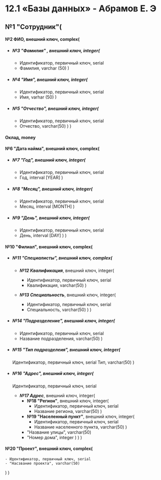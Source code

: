 # 12.1 «Базы данных» - Абрамов Е. Э


## №1 "Сотрудник"(

  #### №2 ФИО, внешний ключ, complex(

  - ##### №3 "Фамилия" , внешний ключ, integer(
    - Идентификатор, первичный ключ, serial
    - Фамилия, varchar (50)
    ) 

  - ##### №4 "Имя", внешний ключ, integer(
    - Идентификатор, первичный ключ, serial
    - Имя, varhar (50)
   )

  - ##### №5 "Отчество", внешний ключ, integer(
    - Идентификатор, первичный ключ, serial
    - Отчество, varchar(50)
    )
  )

  #### Оклад, money

  #### №6 "Дата найма", внешний ключ, complex(

  - ##### №7 "Год", внешний ключ, integer(
    -  Идентификатор, первичный ключ, serial
    -  Год, interval [YEAR]
    )

  - ##### №8 "Месяц", внешний ключ, integer(
    -  Идентификатор, первичный ключ, serial
    -  Месяц, interval [MONTH]
    )

  - ##### №9 "День", внешний ключ, integer(
    -  Идентификатор, первичный ключ, serial
    -  День, interval [DAY]
    )
  )
  
  #### №10 "Филиал", внешний ключ, complex(

  - ##### №11 "Специалисты", внешний ключ, complex(

    - ***№12 Квалификация***, внешний ключ, integer(
      - Идентификатор, первичный ключ, serial
      - Квалификация, varchar(50)
      )

    - ***№13 Специальность***, внешний ключ, integer(
      - Идентификатор, первичный ключ, serial
      - Специальность, varchar(50)
     )
    )

  - ##### №14 "Подразделение", внешний ключ, integer(
    - Идентификатор, первичный ключ, serial
    - Название подразделения, varchar(50)
  )

  - ##### №15 "Тип подразделеия", внешний ключ, integer(
      Идентификатор, первичный ключ, serial
      Тип, varchar(50)
  )
   
  - ##### №16 "Адрес", внешний ключ, integer(
      Идентификатор, первичный ключ, serial
      - ***№17 Адрес***, внешний ключ, integer(
          - **№18 "Регион"**, внешний ключ, integer(
            - Идентификатор, первичный ключ, serial
            - Название региона, varchar(50)
          )
          - **№19 "Населенный пункт"**, внешний ключ, integer(
            - Идентификатор, первичный ключ, serial
            - Название населенного пункта, varchar(50)
          )
          - "Название улицы", varchar(50)
          - "Номер дома", integer
        )
    ) 
  )



  #### №20 "Проект", внешний ключ, complex(
    - Идентификатор, первичный ключ, serial
    - "Насзвание проекта", varchar(50)
  )
)
